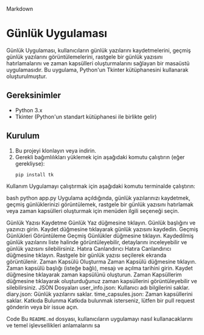 
Markdown
# Günlük Uygulaması

Günlük Uygulaması, kullanıcıların günlük yazılarını kaydetmelerini, geçmiş günlük yazılarını görüntülemelerini, rastgele bir günlük yazısını hatırlamalarını ve zaman kapsülleri oluşturmalarını sağlayan bir masaüstü uygulamasıdır. Bu uygulama, Python'un Tkinter kütüphanesini kullanarak oluşturulmuştur.

## Gereksinimler

- Python 3.x
- Tkinter (Python'un standart kütüphanesi ile birlikte gelir)

## Kurulum

1. Bu projeyi klonlayın veya indirin.
2. Gerekli bağımlılıkları yüklemek için aşağıdaki komutu çalıştırın (eğer gerekliyse):
   ```bash
   pip install tk
Kullanım
Uygulamayı çalıştırmak için aşağıdaki komutu terminalde çalıştırın:

bash
python app.py
Uygulama açıldığında, günlük yazılarınızı kaydetmek, geçmiş günlüklerinizi görüntülemek, rastgele bir günlük yazısını hatırlamak veya zaman kapsülleri oluşturmak için menüden ilgili seçeneği seçin.

Günlük Yazısı Kaydetme
Günlük Yaz düğmesine tıklayın.
Günlük başlığını ve yazınızı girin.
Kaydet düğmesine tıklayarak günlük yazısını kaydedin.
Geçmiş Günlükleri Görüntüleme
Geçmiş Günlükler düğmesine tıklayın.
Kaydedilmiş günlük yazılarını liste halinde görüntüleyebilir, detaylarını inceleyebilir ve günlük yazısını silebilirsiniz.
Hatıra Canlandırıcı
Hatıra Canlandırıcı düğmesine tıklayın.
Rastgele bir günlük yazısı seçilerek ekranda görüntülenir.
Zaman Kapsülü Oluşturma
Zaman Kapsülü düğmesine tıklayın.
Zaman kapsülü başlığı (isteğe bağlı), mesajı ve açılma tarihini girin.
Kaydet düğmesine tıklayarak zaman kapsülünü oluşturun.
Zaman Kapsüllerim düğmesine tıklayarak oluşturduğunuz zaman kapsüllerini görüntüleyebilir ve silebilirsiniz.
JSON Dosyaları
user_info.json: Kullanıcı adı bilgilerini saklar.
diary.json: Günlük yazılarını saklar.
time_capsules.json: Zaman kapsüllerini saklar.
Katkıda Bulunma
Katkıda bulunmak isterseniz, lütfen bir pull request gönderin veya bir issue açın.

Code
Bu `README.md` dosyası, kullanıcıların uygulamayı nasıl kullanacaklarını ve temel işlevsellikleri anlamalarını sa
